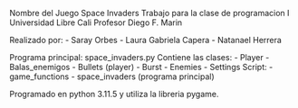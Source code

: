 Nombre del Juego Space Invaders
Trabajo para la clase de programacion I
Universidad Libre Cali
Profesor Diego F. Marin

Realizado por:
    - Saray Orbes
    - Laura Gabriela Capera
    - Natanael Herrera


Programa principal: space_invaders.py
Contiene las clases:
    - Player 
    - Balas_enemigos
    - Bullets (player)
    - Burst
    - Enemies
    - Settings
Script:
    - game_functions
    - space_invaders (programa principal)

Programado en python 3.11.5 y utiliza la libreria pygame.




